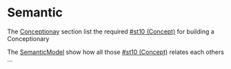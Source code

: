 Semantic
==

The <a href="https://github.com/babonet13/HelloWorld/">Conceptionay</a> section list the required <a href="https://github.com/iPlumb3r/Th3Sr1b3Pr0j3ct/blob/master/1_Semantic/Conceptionary/%23st10_Signified.md">#st10 (Concept)</a> for building a Conceptionary   

The <a href="https://github.com/babonet13/HelloWorld/">SemanticModel</a> show how all those <a href="https://github.com/iPlumb3r/Th3Sr1b3Pr0j3ct/blob/master/1_Semantic/Conceptionary/%23st10_Signified.md">#st10 (Concept)</a> relates each others ...
